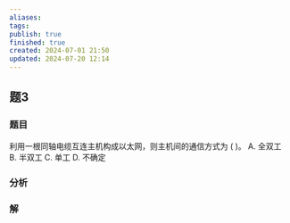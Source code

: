 ```yaml
---
aliases: 
tags: 
publish: true
finished: true
created: 2024-07-01 21:50
updated: 2024-07-20 12:14
---
```


## 题3
### 题目
利用一根同轴电缆互连主机构成以太网，则主机间的通信方式为 ( )。
A. 全双工 B. 半双工 C. 单工 D. 不确定
### 分析

### 解